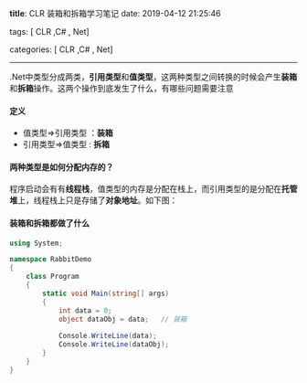 **title**: CLR 装箱和拆箱学习笔记
date: 2019-04-12 21:25:46

tags:  [ CLR ,C# , Net]

categories: [ CLR ,C# , Net]

---

.Net中类型分成两类，**引用类型**和**值类型**，这两种类型之间转换的时候会产生**装箱**和**拆箱**操作。这两个操作到底发生了什么，有哪些问题需要注意

#### 定义

- 值类型=>引用类型 ：**装箱**
-  引用类型=>值类型 :  **拆箱**

#### 两种类型是如何分配内存的？

程序启动会有有**线程栈**，值类型的内存是分配在栈上，而引用类型的是分配在**托管堆**上，线程栈上只是存储了**对象地址**。如下图：

#### 装箱和拆箱都做了什么

```c#
using System;

namespace RabbitDemo
{
    class Program
    {
        static void Main(string[] args)
        { 
            int data = 0;
            object dataObj = data;   // 装箱
          
            Console.WriteLine(data);
            Console.WriteLine(dataObj);
        }
    }
}
```